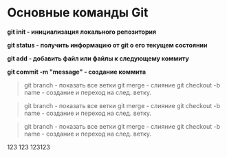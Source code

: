# Основные команды Git
**git init - инициализация локального репозитория**

**git status - получить информацию от git о его текущем состоянии**

**git add - добавить файл или файлы к следующему коммиту**

**git commit -m "message" - создание коммита**





>git branch - показать все ветки 
>git merge - слияние 
>git checkout -b name - создание и переход на след. ветку.

>git branch - показать все ветки 
>git merge - слияние 
>git checkout -b name - создание и переход на след. ветку.

>git branch - показать все ветки 
>git merge - слияние 
>git checkout -b name - создание и переход на след. ветку.

123 123
123123

